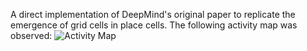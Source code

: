 A direct implementation of DeepMind's original paper to replicate the emergence of grid cells in place cells. The following activity map was observed:
![Activity Map](https://github.com/ishankapnadak/Vector-Based-Navigation/blob/main/Old%20Supervised/Vanilla/activityMaps/neurons.jpg)
